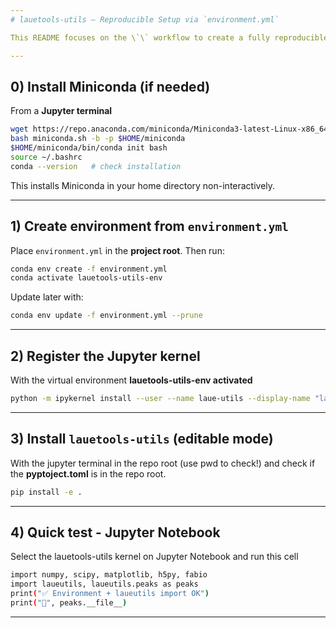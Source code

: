 ```yaml
---
# lauetools-utils – Reproducible Setup via `environment.yml`

This README focuses on the \`\` workflow to create a fully reproducible Conda environment for LaueTools + `lauetools-utils`, plus Jupyter integration. It also includes optional instructions to install Conda directly from a Jupyter terminal if it is not available.

---
```


## 0) Install Miniconda (if needed)

From a **Jupyter terminal** 

```bash
wget https://repo.anaconda.com/miniconda/Miniconda3-latest-Linux-x86_64.sh -O miniconda.sh
bash miniconda.sh -b -p $HOME/miniconda
$HOME/miniconda/bin/conda init bash
source ~/.bashrc
conda --version   # check installation
```

This installs Miniconda in your home directory non-interactively.

---

## 1) Create environment from `environment.yml`

Place `environment.yml` in the **project root**. Then run:

```bash
conda env create -f environment.yml
conda activate lauetools-utils-env
```

Update later with:

```bash
conda env update -f environment.yml --prune
```

---

## 2) Register the Jupyter kernel
With the virtual environment **lauetools-utils-env activated**

```bash
python -m ipykernel install --user --name laue-utils --display-name "laue-utils"
```
---

## 3) Install `lauetools-utils` (editable mode)

With the jupyter terminal in the repo root (use pwd to check!) and check if the **pyptoject.toml** is in the repo root. 

```bash
pip install -e .
```

---

## 4) Quick test - Jupyter Notebook

Select the lauetools-utils kernel on Jupyter Notebook and run this cell

```bash
import numpy, scipy, matplotlib, h5py, fabio
import laueutils, laueutils.peaks as peaks
print("✅ Environment + laueutils import OK")
print("📂", peaks.__file__)
```

---


